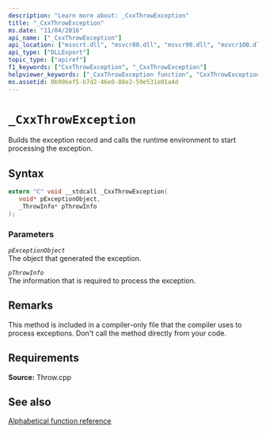 ```yaml
---
description: "Learn more about: _CxxThrowException"
title: "_CxxThrowException"
ms.date: "11/04/2016"
api_name: ["_CxxThrowException"]
api_location: ["msvcrt.dll", "msvcr80.dll", "msvcr90.dll", "msvcr100.dll", "msvcr100_clr0400.dll", "msvcr110.dll", "msvcr110_clr0400.dll", "msvcr120.dll", "msvcr120_clr0400.dll", "ucrtbase.dll"]
api_type: ["DLLExport"]
topic_type: ["apiref"]
f1_keywords: ["CxxThrowException", "_CxxThrowException"]
helpviewer_keywords: ["_CxxThrowException function", "CxxThrowException function"]
ms.assetid: 0b90bef5-b7d2-46e0-88e2-59e531e01a4d
---
```

# `_CxxThrowException`

Builds the exception record and calls the runtime environment to start processing the exception.

## Syntax

```C
extern "C" void __stdcall _CxxThrowException(
   void* pExceptionObject,
   _ThrowInfo* pThrowInfo
);
```

### Parameters

*`pExceptionObject`*\
The object that generated the exception.

*`pThrowInfo`*\
The information that is required to process the exception.

## Remarks

This method is included in a compiler-only file that the compiler uses to process exceptions. Don't call the method directly from your code.

## Requirements

**Source:** Throw.cpp

## See also

[Alphabetical function reference](crt-alphabetical-function-reference.md)
